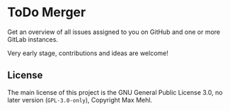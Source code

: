 # ToDo Merger

Get an overview of all issues assigned to you on GitHub and one or more GitLab
instances.

Very early stage, contributions and ideas are welcome!

## License

The main license of this project is the GNU General Public License 3.0, no later version (`GPL-3.0-only`), Copyright Max Mehl.
